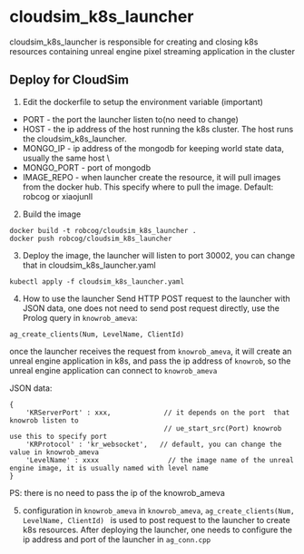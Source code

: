 # cloudsim_k8s_launcher

cloudsim_k8s_launcher is responsible for creating and closing k8s resources containing unreal engine pixel streaming application in the cluster

## Deploy for CloudSim

1. Edit the dockerfile to setup the environment variable (important)
  * PORT - the port the launcher listen to(no need to change)
  * HOST - the ip address of the host running the k8s cluster. The host runs the cloudsim_k8s_launcher.
  * MONGO_IP - ip address of the mongodb for keeping world state data, usually the same host \
  * MONGO_PORT - port of mongodb
  * IMAGE_REPO - when launcher create the resource, it will pull images from the docker hub. This specify where to pull the image. Default: robcog or xiaojunll 

2. Build the image
```
docker build -t robcog/cloudsim_k8s_launcher .
docker push robcog/cloudsim_k8s_launcher
```

3. Deploy the image, the launcher will listen to port 30002, you can change that in cloudsim_k8s_launcher.yaml
```
kubectl apply -f cloudsim_k8s_launcher.yaml
```

4. How to use the launcher
Send HTTP POST request to the launcher with JSON data, one does not need to send post request directly, use the Prolog query in `knowrob_ameva`:
```
ag_create_clients(Num, LevelName, ClientId) 
```
once the launcher receives the request from `knowrob_ameva`, it will create an unreal engine application in k8s, and pass the ip address of `knowrob`, so the unreal engine application can connect to `knowrob_ameva`


JSON data:
```
{
	'KRServerPort' : xxx,             // it depends on the port  that knowrob listen to
	                                  // ue_start_src(Port) knowrob use this to specify port	                                      
	'KRProtocol' : 'kr_websocket',   // default, you can change the value in knowrob_ameva
	'LevelName' : xxxx                 // the image name of the unreal engine image, it is usually named with level name
}
```
PS: there is no need to pass the ip of the knowrob_ameva

5. configuration in `knowrob_ameva`
in `knowrob_ameva`, `ag_create_clients(Num, LevelName, ClientId) ` is used to post request to the launcher to create k8s resources. After deploying the launcher, one needs to configure the ip address and port of the launcher in `ag_conn.cpp`
